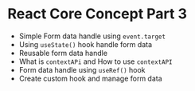 # React Core Concept Part 3
   - Simple Form data handle using `event.target`
   - Using `useState()` hook handle form data
   - Reusable form data handle
   - What is `contextAPi` and How to use `contextAPI`
   - Form data handle using `useRef()` hook
   - Create custom hook and manage form data